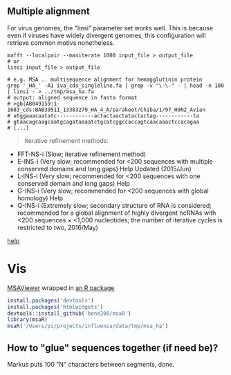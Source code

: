 ## Multiple alignment

For virus genomes, the "linsi" parameter set works well. This is because even if viruses have widely divergent genomes, this configuration will retrieve common motivs nonetheless.

~~~
mafft --localpair --maxiterate 1000 input_file > output_file
# or
linsi input_file > output_file

# e.g. MSA .. multisequence alignment for hemagglutinin protein
grep '_HA_' -A1 iva_cds_singleline.fa | grep -v "\-\-" - | head -n 100 | linsi - > ../tmp/msa_ha.fa
# output: aligned sequence in fasta format
# >gb|AB049159:1-1683_cds:BAB39511_13383279_HA_4_A/parakeet/Chiba/1/97_H9N2_Avian
# atggaaacaatatc------------actactaactatactactag------------ta
# gtaacagcaagcaatgcagataaaatctgcatcggccaccagtcaacaaactccacagaa
# [...]
~~~

>Iterative refinement methods:
* FFT-NS-i (Slow; iterative refinement method)
* E-INS-i (Very slow; recommended for <200 sequences with multiple conserved domains and long gaps) Help  Updated (2015/Jun)
* L-INS-i (Very slow; recommended for <200 sequences with one conserved domain and long gaps) Help
* G-INS-i (Very slow; recommended for <200 sequences with global homology) Help
* Q-INS-i (Extremely slow; secondary structure of RNA is considered; recommended for a global alignment of highly divergent ncRNAs with <200 sequences × <1,000 nucleotides; the number of iterative cycles is restricted to two, 2016/May) 

[help](mafft.cbrc.jp/alignment/software/algorithms/algorithms.html)


# Vis

[MSAViewer](http://msa.biojs.net/) wrapped in [an R package](https://github.com/bene200/msaR)

~~~ R
install.packages('devtools')
install.packages('htmlwidgets')
devtools::install_github('bene200/msaR')
library(msaR)
msaR('/Users/pi/projects/influenza/data/tmp/msa_ha')
~~~


## How to "glue" sequences together (if need be)?

Markus puts 100 "N" characters between segments, done.